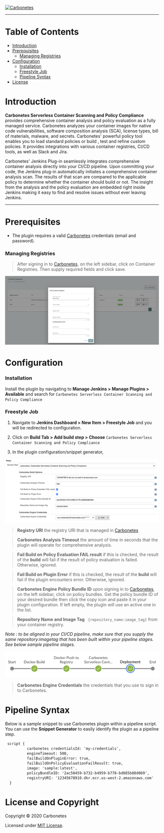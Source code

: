 
[![Carbonetes](https://cdn.carbonetes.com/carbonetes-plugin/assets/branding/branding_header.png)](https://carbonetes.com)

***

# Table of Contents
- [Introduction](#introduction)
- [Prerequisites](#prerequisites)
  - [Managing Registries](#managing-registries)
- [Configuration](#configuration)
  - [Installation](#installation)
  - [Freestyle Job](#freestyle-job)
  - [Pipeline Syntax](#pipeline-syntax)
- [License](#license-and-copyright)

# Introduction
**Carbonetes Serverless Container Scanning and Policy Compliance** provides comprehensive container analysis and policy evaluation as a fully managed service. Carbonetes analyzes your container images for native code vulnerabilities, software composition analysis (SCA), license types, bill of materials, malware, and secrets. Carbonetes' powerful policy tool enables you to load standard policies or build , test and refine custom policies. It provides integrations with various container registries, CI/CD tools, as well as Slack and Jira.

Carbonetes' Jenkins Plug-in seamlessly integrates comprehensive container analysis directly into your CI/CD pipeline. Upon committing your code, the Jenkins plug-in automatically initiates a comprehensive container analysis scan. The results of that scan are compared to the applicable policy to determine whether the container should build or not. The insight from the analysis and the policy evaluation are embedded right inside Jenkins making it easy to find and resolve issues without ever leaving Jenkins.
***

# Prerequisites
 - The plugin requires a valid [Carbonetes](https://carbonetes.com) credentials (email and password).
### Managing Registries
 > After signing in to [Carbonetes](https://carbonetes.com), on the left sidebar, click on Container Registries. Then supply required fields and click save.

![Container Registry](resources/container-registry.png) 


# Configuration

### Installation

 Install the plugin by navigating to **Manage Jenkins > Manage Plugins > Available** and search for `Carbonetes Serverless Container Scanning and Policy Compliance`

### Freestyle Job

1. Navigate to **Jenkins Dashboard > New Item > Freestyle Job** and you will be redirected to configuration.

2. Click on **Build Tab > Add build step > Choose** `Carbonetes Serverless Container Scanning and Policy Compliance`  

3. In the plugin configuration/snippet generator, 

![Freestyle Job Configuration](resources/freestyle-job-config-and-snippet-generator.png)

> **Registry URI** the registry URI that is managed in [Carbonetes](https://carbonetes.com)

> **Carbonetes Analysis Timeout** the amount of time in seconds that the plugin will operate for comprehensive analysis.

> **Fail Build on Policy Evaluation FAIL result** if this is checked, the result of the **build** will fail if the result of policy evaluation is failed. Otherwise, ignored.

> **Fail Build on Plugin Error** if this is checked, the result of the **build** will fail if the plugin encounters error. Otherwise, ignored.

> **Carbonetes Engine Policy Bundle ID** upon signing in to [Carbonetes](https://carbonetes.com), on the left sidebar, click on policy bundles. Get the policy bundle ID of your desired bundle then click the copy icon and paste it in your plugin configuration. If left empty, the plugin will use an active one in the list.

> **Repository Name and Image Tag** ``` {repository_name:image_tag}``` from your container registry. 

*Note : to be aligned in your CI/CD pipeline, make sure that you supply the same repository:imagetag that has been built within your pipeline stages. See below sample pipeline stages.* 

![Pipeline Stages](resources/sample-pipeline-stages.png)

> **Carbonetes Engine Credentials** the credentials that you use to sign in to Carbonetes.

# Pipeline Syntax

Below is a sample snippet to use Carbonetes plugin within a pipeline script. You can use the **Snippet Generator** to easily identify the plugin as a pipeline step.

```                
 script {
          carbonetes credentialsId: 'my-credentials', 
          engineTimeout: 500,
          failBuildOnPluginError: true, 
          failBuildOnPolicyEvaluationFailResult: true, 
          image: 'sample:latest', 
          policyBundleID: '2ac50459-b732-b4959-b778-bd885b88d069', 
          registryURI: '12345678910.dkr.ecr.us-west-2.amazonaws.com'
  } 
```

# License and Copyright

Copyright © 2020 Carbonetes

Licensed under [MIT License](LICENSE).

